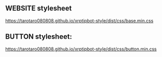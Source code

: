 ## WEBSITE stylesheet
https://tarotaro080808.github.io/xrptipbot-style/dist/css/base.min.css

## BUTTON stylesheet:
https://tarotaro080808.github.io/xrptipbot-style/dist/css/button.min.css
